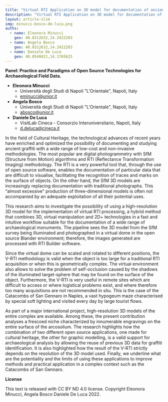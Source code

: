 ```yaml
---
title: "Virtual RTI Application on 3D model for documentation of ancient graffiti: a propose of methodology for a complex archaeological site"
description: "Virtual RTI Application on 3D model for documentation of ancient graffiti: a propose of methodology for a complex archaeological site"
layout: article-slim
img: minucci-bosco-de-luca.png
auths:
  - name: Eleonora Minucci
    geo: 40.8312632,14.2422203
  - name: Angela Bosco
    geo: 40.8312632,14.2422203
  - name: Daniele De Luca
    geo: 40.8540421,14.1765625
---
```


**Panel: Practice and Paradigms of Open Source Technologies for Archaeological Field Data.**

- **Eleonora Minucci**
  - Università degli Studi di Napoli "L'Orientale", Napoli, Italy
  - [eminucci@unior.it](mailto:eminucci@unior.it)
- **Angela Bosco**
  - Università degli Studi di Napoli "L'Orientale", Napoli, Italy
  - [abosco@unior.it](mailto:abosco@unior.it)
- **Daniele De Luca**
  - VisitLab Cineca - Consorzio Interuniversitario, Napoli, Italy
  - [d.deluca@cineca.it](mailto:d.deluca@cineca.it)

In the field of Cultural Heritage, the technological advances of recent years have enriched and optimized the possibility of documenting and studying ancient graffiti with a wide range of low-cost and non-invasive methodologies. The most popular are digital photogrammetry with SfM (Structure from Motion) algorithms and RTI (Reflectance Transformation Imaging) methodology.
The RTI is a very powerful tool that, through the use of open source software, enables the documentation of particular data that are difficult to visualise, facilitating the recognition of traces and marks on the surface of objects.
On the other hand, the SfM 3D models are increasingly replacing documentation with traditional photographs. This “almost excessive” production of three-dimensional models is often not accompanied by an adequate exploitation of all their potential uses.

This research aims to investigate the possibility of using a high-resolution 3D model for the implementation of virtual RTI processing, a hybrid method that combines 3D, virtual manipulation and 2D+ technologies in a fast and intuitive workflow suitable for the documentation of a wide range of archaeological monuments. The pipeline sees the 3D model from the SfM survey being illuminated and photographed in a virtual dome in the open source Blander environment; therefore, the images generated are processed with RTI Builder software. 

Since the virtual dome can be scaled and rotated to different positions, the V-RTI methodology is valid when the object is too large for a traditional RTI acquisition or when this is geometrically complex. The virtual environment also allows to solve the problem of self-occlusion caused by the shadows of the illuminated target-sphere that may be found on the surface of the object. Furthermore, the V-RTI is very useful in remote sites which are difficult to access or where logistical problems exist, and where therefore too many acquisitions are not recommended in situ. This is the case of the Catacombs of San Gennaro in Naples, a vast hypogeum maze characterised by special soft lighting and visited every day by large tourist flows.

As part of a major international project, high-resolution 3D models of the entire complex are available. Among these, the present contribution analyses a frescoed niche characterized by innumerable engravings on the entire surface of the arcosolium. The research highlights how the combination of two different open source applications, one made for cultural heritage, the other for graphic modelling, is a valid support for archaeological analysis by allowing the reuse of previous 3D data for graffiti identification. It is also highlighted how the result of the V-RTI strictly depends on the resolution of the 3D model used. Finally, we underline what are the potentiality and the limits of using these applications to improve methods and practical application in a complex context such as the Catacombs of San Gennaro.


**License**

This text is released with CC BY ND 4.0 license. Copyright Eleonora Minucci, Angela Bosco Daniele De Luca 2022.
